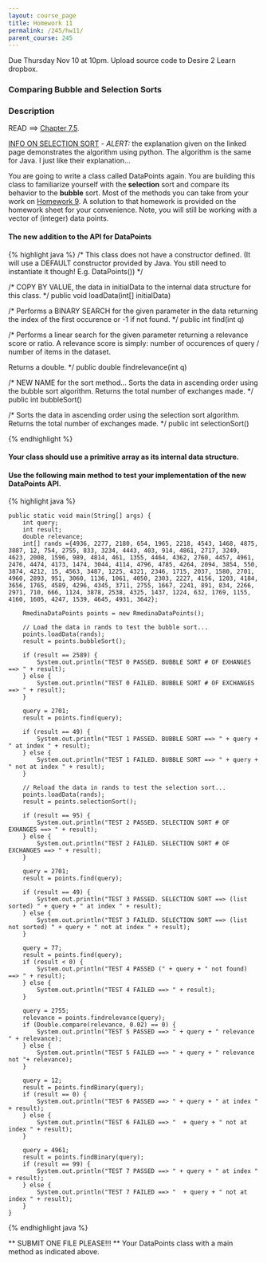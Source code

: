 ```yaml
---
layout: course_page
title: Homework 11
permalink: /245/hw11/
parent_course: 245
---
```


Due Thursday Nov 10 at 10pm. Upload source code to Desire 2 Learn dropbox.

### Comparing Bubble and Selection Sorts


### Description

READ ==> [Chapter 7.5](http://math.hws.edu/javanotes/c7/s5.html).

[INFO ON SELECTION SORT](http://interactivepython.org/runestone/static/pythonds/SortSearch/TheBubbleSort.html) - *ALERT:* the explanation given on the linked page demonstrates the algorithm using python. The algorithm is the same for Java. I just like their explanation...

You are going to write a class called DataPoints again. You are building this class to familiarize yourself with the **selection** sort and compare its behavior to the **bubble** sort. Most of the methods you can take from your work on [Homework 9](/245/hw9). A solution to that homework is provided on the homework sheet for your convenience. Note, you will still be working with a vector of (integer) data points.


#### The new addition to the API for DataPoints

{% highlight java %}
/* 
This class does not have a constructor defined. (It will use a DEFAULT constructor provided by Java. You still need to instantiate it though! E.g. DataPoints())
*/


/* 
COPY BY VALUE, the data in initialData to the internal data structure for
this class.
*/
public void loadData(int[] initialData)


/* 
Performs a BINARY SEARCH for the given parameter in the data 
returning the index of the first occurence or -1 if not found.
*/
public int find(int q)


/* 
Performs a linear search for the given parameter returning 
a relevance score or ratio. A relevance score is simply: number of occurences
of query / number of items in the dataset. 

Returns a double.
*/
public double findrelevance(int q)


/* NEW NAME for the sort method...
Sorts the data in ascending order using the bubble sort algorithm.
Returns the total number of exchanges made.
*/
public int bubbleSort()


/*
Sorts the data in ascending order using the selection sort algorithm.
Returns the total number of exchanges made.
*/
public int selectionSort()


{% endhighlight %}

#### Your class should use a primitive array as its internal data structure. 

#### Use the following main method to test your implementation of the new DataPoints API.
{% highlight java %}

	public static void main(String[] args) {
		int query;
		int result;
		double relevance;
		int[] rands ={4936, 2277, 2180, 654, 1965, 2218, 4543, 1468, 4875, 3887, 12, 754, 2755, 833, 3234, 4443, 403, 914, 4861, 2717, 3249, 4623, 2008, 1596, 989, 4814, 461, 1355, 4464, 4362, 2760, 4457, 4961, 2476, 4474, 4173, 1474, 3044, 4114, 4796, 4785, 4264, 2094, 3854, 550, 3874, 4212, 15, 4563, 3487, 1225, 4321, 2346, 1715, 2037, 1580, 2701, 4960, 2893, 951, 3060, 1136, 1061, 4050, 2303, 2227, 4156, 1203, 4184, 3656, 1765, 4589, 4296, 4345, 3711, 2755, 1667, 2241, 891, 834, 2266, 2971, 710, 666, 1124, 3878, 2538, 4325, 1437, 1224, 632, 1769, 1155, 4160, 1605, 4247, 1539, 4645, 4931, 3642};
		
		RmedinaDataPoints points = new RmedinaDataPoints();

		// Load the data in rands to test the bubble sort...
		points.loadData(rands);
		result = points.bubbleSort();

		if (result == 2589) {
			System.out.println("TEST 0 PASSED. BUBBLE SORT # OF EXHANGES ==> " + result);
		} else {
			System.out.println("TEST 0 FAILED. BUBBLE SORT # OF EXCHANGES ==> " + result);
		}

		query = 2701;
		result = points.find(query);

		if (result == 49) {
			System.out.println("TEST 1 PASSED. BUBBLE SORT ==> " + query + " at index " + result);
		} else {
			System.out.println("TEST 1 FAILED. BUBBLE SORT ==> " + query + " not at index " + result);
		}

		// Reload the data in rands to test the selection sort...
		points.loadData(rands);
		result = points.selectionSort();
		
		if (result == 95) {
			System.out.println("TEST 2 PASSED. SELECTION SORT # OF EXHANGES ==> " + result);
		} else {
			System.out.println("TEST 2 FAILED. SELECTION SORT # OF EXCHANGES ==> " + result);
		}
		
		query = 2701;
		result = points.find(query);

		if (result == 49) {
			System.out.println("TEST 3 PASSED. SELECTION SORT ==> (list sorted) " + query + " at index " + result);
		} else {
			System.out.println("TEST 3 FAILED. SELECTION SORT ==> (list not sorted) " + query + " not at index " + result);
		}

		query = 77;
		result = points.find(query);
		if (result < 0) {
			System.out.println("TEST 4 PASSED (" + query + " not found) ==> " + result);
		} else {
			System.out.println("TEST 4 FAILED ==> " + result);
		}

		query = 2755;
		relevance = points.findrelevance(query);
		if (Double.compare(relevance, 0.02) == 0) {
			System.out.println("TEST 5 PASSED ==> " + query + " relevance " + relevance);
		} else {
			System.out.println("TEST 5 FAILED ==> " + query + " relevance not "+ relevance);
		}

		query = 12;
		result = points.findBinary(query);
		if (result == 0) {
			System.out.println("TEST 6 PASSED ==> " + query + " at index " + result);
		} else {
			System.out.println("TEST 6 FAILED ==> "  + query + " not at index " + result);
		}

		query = 4961;
		result = points.findBinary(query);
		if (result == 99) {
			System.out.println("TEST 7 PASSED ==> " + query + " at index " + result);
		} else {
			System.out.println("TEST 7 FAILED ==> "  + query + " not at index " + result);
		}
	}
{% endhighlight java %}



** SUBMIT ONE FILE PLEASE!!! ** Your DataPoints class with a main method as indicated above.










